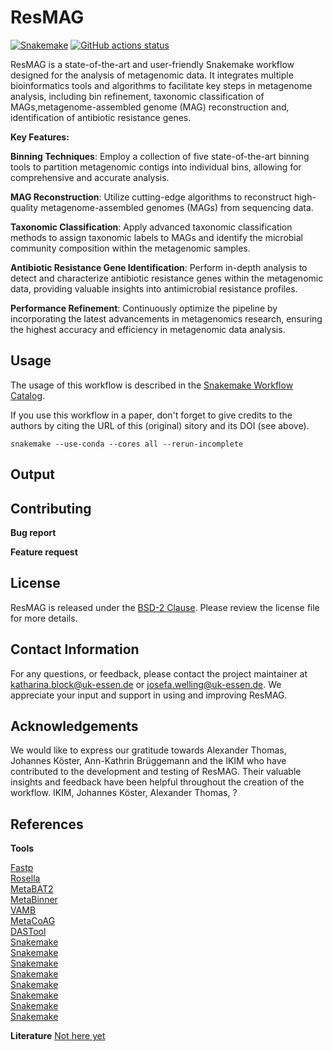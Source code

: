 # ResMAG

[![Snakemake](https://img.shields.io/badge/snakemake-≥6.3.0-brightgreen.svg)](https://snakemake.github.io)
[![GitHub actions status](https://github.com/<owner>/<repo>/workflows/Tests/badge.svg?branch=main)](https://github.com/<owner>/<repo>/actions?query=branch%3Amain+workflow%3ATests)


ResMAG is a state-of-the-art and user-friendly Snakemake workflow designed for the analysis of metagenomic data. It integrates multiple bioinformatics tools and algorithms to facilitate key steps in metagenome analysis, including bin refinement, taxonomic classification of MAGs,metagenome-assembled genome (MAG) reconstruction and, identification of antibiotic resistance genes.<br />

**Key Features:**<br />

**Binning Techniques**: Employ a collection of five state-of-the-art binning tools to partition metagenomic contigs into individual bins, allowing for comprehensive and accurate analysis.<br />

**MAG Reconstruction**: Utilize cutting-edge algorithms to reconstruct high-quality metagenome-assembled genomes (MAGs) from sequencing data.<br />

**Taxonomic Classification**: Apply advanced taxonomic classification methods to assign taxonomic labels to MAGs and identify the microbial community composition within the metagenomic samples.<br />

**Antibiotic Resistance Gene Identification**: Perform in-depth analysis to detect and characterize antibiotic resistance genes within the metagenomic data, providing valuable insights into antimicrobial resistance profiles.<br />

**Performance Refinement**: Continuously optimize the pipeline by incorporating the latest advancements in metagenomics research, ensuring the highest accuracy and efficiency in metagenomic data analysis.<br />


## Usage

The usage of this workflow is described in the [Snakemake Workflow Catalog](https://snakemake.github.io/snakemake-workflow-catalog/?usage=<owner>%2F<repo>).

If you use this workflow in a paper, don't forget to give credits to the authors by citing the URL of this (original) <repo>sitory and its DOI (see above).

```snakemake --use-conda --cores all --rerun-incomplete```


## Output

## Contributing

**Bug report**

**Feature request**

## License

ResMAG is released under the [BSD-2 Clause](https://www.open-xchange.com/hubfs/2_Clause_BSD_License.pdf?hsLang=en). Please review the license file for more details.

## Contact Information

For any questions, or feedback, please contact the project maintainer at katharina.block@uk-essen.de or josefa.welling@uk-essen.de. We appreciate your input and support in using and improving ResMAG.

## Acknowledgements

We would like to express our gratitude towards Alexander Thomas, Johannes Köster, Ann-Kathrin Brüggemann and the IKIM who have contributed to the development and testing of ResMAG. Their valuable insights and feedback have been helpful throughout the creation of the workflow.
IKIM, Johannes Köster, Alexander Thomas, ?

## References

**Tools**

[Fastp](https://snakemake.github.io)<br />
[Rosella](https://snakemake.github.io)<br />
[MetaBAT2](https://snakemake.github.io)<br />
[MetaBinner](https://snakemake.github.io)<br />
[VAMB](https://snakemake.github.io)<br />
[MetaCoAG](https://snakemake.github.io)<br />
[DASTool](https://snakemake.github.io)<br />
[Snakemake](https://snakemake.github.io)<br />
[Snakemake](https://snakemake.github.io)<br />
[Snakemake](https://snakemake.github.io)<br />
[Snakemake](https://snakemake.github.io)<br />
[Snakemake](https://snakemake.github.io)<br />
[Snakemake](https://snakemake.github.io)<br />
[Snakemake](https://snakemake.github.io)<br />
[Snakemake](https://snakemake.github.io)<br />


**Literature**
[Not here yet](https://www.lipsum.com/feed/html)